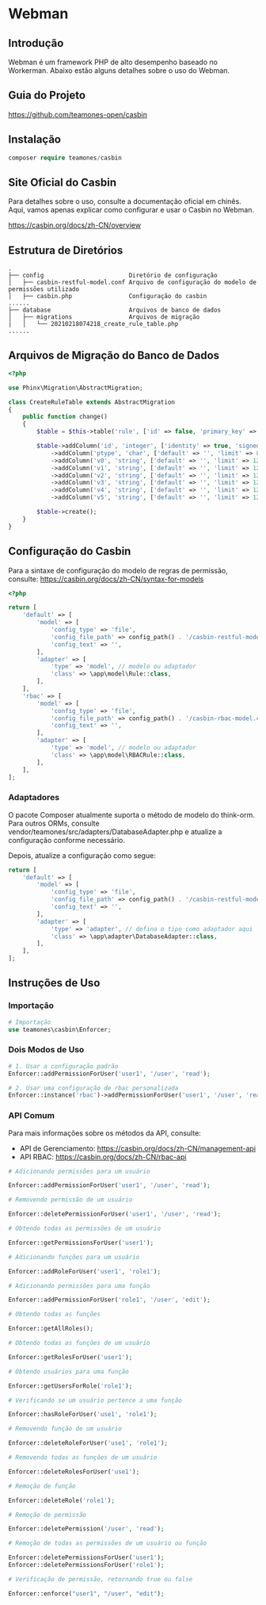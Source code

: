 # Webman

## Introdução

Webman é um framework PHP de alto desempenho baseado no Workerman. Abaixo estão alguns detalhes sobre o uso do Webman.

## Guia do Projeto

https://github.com/teamones-open/casbin

## Instalação

```php
composer require teamones/casbin
```

## Site Oficial do Casbin

Para detalhes sobre o uso, consulte a documentação oficial em chinês. Aqui, vamos apenas explicar como configurar e usar o Casbin no Webman.

https://casbin.org/docs/zh-CN/overview

## Estrutura de Diretórios

```
.
├── config                        Diretório de configuração
│   ├── casbin-restful-model.conf Arquivo de configuração do modelo de permissões utilizado
│   ├── casbin.php                Configuração do casbin
......
├── database                      Arquivos de banco de dados
│   ├── migrations                Arquivos de migração
│   │   └── 20210218074218_create_rule_table.php
......
```

## Arquivos de Migração do Banco de Dados

```php
<?php

use Phinx\Migration\AbstractMigration;

class CreateRuleTable extends AbstractMigration
{
    public function change()
    {
        $table = $this->table('rule', ['id' => false, 'primary_key' => ['id'], 'engine' => 'InnoDB', 'collation' => 'utf8mb4_general_ci', 'comment' => 'Tabela de Regras']);

        $table->addColumn('id', 'integer', ['identity' => true, 'signed' => false, 'limit' => 11, 'comment' => 'ID Principal'])
            ->addColumn('ptype', 'char', ['default' => '', 'limit' => 8, 'comment' => 'Tipo de Regra'])
            ->addColumn('v0', 'string', ['default' => '', 'limit' => 128])
            ->addColumn('v1', 'string', ['default' => '', 'limit' => 128])
            ->addColumn('v2', 'string', ['default' => '', 'limit' => 128])
            ->addColumn('v3', 'string', ['default' => '', 'limit' => 128])
            ->addColumn('v4', 'string', ['default' => '', 'limit' => 128])
            ->addColumn('v5', 'string', ['default' => '', 'limit' => 128]);

        $table->create();
    }
}
```

## Configuração do Casbin

Para a sintaxe de configuração do modelo de regras de permissão, consulte: https://casbin.org/docs/zh-CN/syntax-for-models

```php
<?php

return [
    'default' => [
        'model' => [
            'config_type' => 'file',
            'config_file_path' => config_path() . '/casbin-restful-model.conf', // Arquivo de configuração do modelo de regras de permissão
            'config_text' => '',
        ],
        'adapter' => [
            'type' => 'model', // modelo ou adaptador
            'class' => \app\model\Rule::class,
        ],
    ],
    'rbac' => [
        'model' => [
            'config_type' => 'file',
            'config_file_path' => config_path() . '/casbin-rbac-model.conf', // Arquivo de configuração do modelo de regras de permissão
            'config_text' => '',
        ],
        'adapter' => [
            'type' => 'model', // modelo ou adaptador
            'class' => \app\model\RBACRule::class,
        ],
    ],
];
```

### Adaptadores

O pacote Composer atualmente suporta o método de modelo do think-orm. Para outros ORMs, consulte vendor/teamones/src/adapters/DatabaseAdapter.php e atualize a configuração conforme necessário.

Depois, atualize a configuração como segue:

```php
return [
    'default' => [
        'model' => [
            'config_type' => 'file',
            'config_file_path' => config_path() . '/casbin-restful-model.conf', // Arquivo de configuração do modelo de regras de permissão
            'config_text' => '',
        ],
        'adapter' => [
            'type' => 'adapter', // defina o tipo como adaptador aqui
            'class' => \app\adapter\DatabaseAdapter::class,
        ],
    ],
];
```

## Instruções de Uso

### Importação

```php
# Importação
use teamones\casbin\Enforcer;
```

### Dois Modos de Uso

```php
# 1. Usar a configuração padrão
Enforcer::addPermissionForUser('user1', '/user', 'read');

# 2. Usar uma configuração de rbac personalizada
Enforcer::instance('rbac')->addPermissionForUser('user1', '/user', 'read');
```

### API Comum

Para mais informações sobre os métodos da API, consulte:

- API de Gerenciamento: https://casbin.org/docs/zh-CN/management-api
- API RBAC: https://casbin.org/docs/zh-CN/rbac-api

```php
# Adicionando permissões para um usuário

Enforcer::addPermissionForUser('user1', '/user', 'read');

# Removendo permissão de um usuário

Enforcer::deletePermissionForUser('user1', '/user', 'read');

# Obtendo todas as permissões de um usuário

Enforcer::getPermissionsForUser('user1'); 

# Adicionando funções para um usuário

Enforcer::addRoleForUser('user1', 'role1');

# Adicionando permissões para uma função

Enforcer::addPermissionForUser('role1', '/user', 'edit');

# Obtendo todas as funções

Enforcer::getAllRoles();

# Obtendo todas as funções de um usuário

Enforcer::getRolesForUser('user1');

# Obtendo usuários para uma função

Enforcer::getUsersForRole('role1');

# Verificando se um usuário pertence a uma função

Enforcer::hasRoleForUser('use1', 'role1');

# Removendo função de um usuário

Enforcer::deleteRoleForUser('use1', 'role1');

# Removendo todas as funções de um usuário

Enforcer::deleteRolesForUser('use1');

# Remoção de função

Enforcer::deleteRole('role1');

# Remoção de permissão

Enforcer::deletePermission('/user', 'read');

# Remoção de todas as permissões de um usuário ou função

Enforcer::deletePermissionsForUser('user1');
Enforcer::deletePermissionsForUser('role1');

# Verificação de permissão, retornando true ou false

Enforcer::enforce("user1", "/user", "edit");
```
